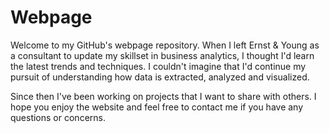 # Webpage

Welcome to my GitHub's webpage repository. When I left Ernst & Young as a consultant to update my skillset in business analytics, I thought I'd learn the latest trends and techniques. I couldn't imagine that I'd continue my pursuit of understanding how data is extracted, analyzed and visualized. 

Since then I've been working on projects that I want to share with others. I hope you enjoy the website and feel free to contact me if you have any questions or concerns. 


